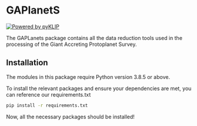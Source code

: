 # GAPlanetS

[![Powered by pyKLIP](https://img.shields.io/badge/powered_by-pyKLIP-EB5368.svg?style=flat)](https://bitbucket.org/pyKLIP/pyklip/src/master/)

The GAPLanets package contains all the data reduction tools used in the processing of the Giant Accreting Protoplanet Survey.

## Installation

The modules in this package require Python version 3.8.5 or above.

To install the relevant packages and ensure your dependencies are met, you can reference our requirements.txt

```bash
pip install -r requirements.txt
```

Now, all the necessary packages should be installed!
